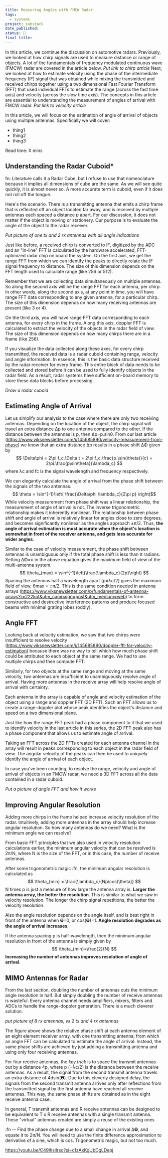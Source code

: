 ```yaml
---
title: Measuring Angles with FMCW Radar
tags:
  - systems
project: substack
date_published: 
status: 🚧
final title:
---
```

In this article, we continue the discussion on automotive radars. Previously, we looked at how chirp signals are used to measure distance or range of objects. A lot of the fundamentals of frequency modulated continuous wave (FMCW) radar are covered in the article below.
*Put link to chirp article*
Next, we looked at how to estimate velocity using the phase of the intermediate frequency (IF) signal that was obtained while mixing the transmitted and received chirps together using a two dimensional Fast Fourier Transform (FFT) that used individual FFTs to estimate the range (across the fast time axis) and velocity (across the slow time axis). The concepts in this article are essential to understanding the measurement of angles of arrival with FMCW radar. 
*Put link to velocity article*

In this article, we will focus on the estimation of angle of arrival of objects using multiple antennas. Specifically we will cover:
- thing1
- thing2
- thing3

Read time: X mins

## Understanding the Radar Cuboid*

fn: Literature calls it a Radar Cube, but I refuse to use that nomenclature because it implies all dimensions of cube are the same. As we will see quite quickly, it is almost never so. A more accurate term is cuboid, even if it does not roll off the tongue.

Here's the scenario. There is a transmitting antenna that emits a chirp frame that is reflected off an object located far away, and is received by multiple antennas each spaced a distance *p* apart. For our discussion, it does not matter if the object is moving or stationery. Our purpose is to evaluate the angle of the object to the radar receiver.

*Put picture of one tx and 2 rx antennas with all angle indications*

Just like before, a received chirp is converted to IF, digitized by the ADC and an "in-line" FFT is calculated by the hardware accelerated, FFT-optimized radar chip on board the system. On the first axis, we get the range FFT from which we can identify the peaks to directly relate the IF signal frequency to distance. The size of this dimension depends on the FFT length used to calculate range (like 256 or 512).

Remember that we are collecting data simultaneously on multiple antennas. So along the second axis will be the range FFT for each antenna, per chirp. In other words, along the second axis, at any point in time, you will have range FFT data corresponding to any given antenna, for a particular chirp. The size of this dimension depends on how many receiving antennas are present (like 3 or 4).

On the third axis, you will have range FFT data corresponding to each antenna, for every chirp in the frame. Along this axis, doppler FFT is calculated to extract the velocity of the objects in the radar field of view. The size of this dimension depends on how many chirps there are in a frame (like 256).

If you visualize the data collected along these axes, for every chirp transmitted, the received data is a radar cuboid containing range, velocity and angle information. In essence, this is the basic data structure received by the radar receiver for every frame. This entire block of data needs to be collected and stored before it can be used to fully identify objects in the radar field. As a result, radar systems have sufficient on-board memory to store these data blocks before processing.

*Draw a radar cuboid*
## Estimating Angle of Arrival

Let us simplify our analysis to the case where there are only two receiving antennas. Depending on the location of the object, the chirp signal will travel an extra distance Δp to one antenna compared to the other. If the distance between the antennas is p, then Δp=p.sinθ. From our last article (https://www.viksnewsletter.com/i/145685890/velocity-measurement-from-phase) we know that an extra distance Δp results in a phase shift ΔΦ given by
$$ \Delta\phi = 2\pi f_c.\Delta t = 2\pi f_c.\frac{p.\sin(\theta)}{c} = 2\pi.\frac{p\sin\theta}{\lambda_c} $$
where λc and fc is the signal wavelength and frequency respectively.

We can elegantly calculate the angle of arrival from the phase shift between the signals of the two antennas.
$$ \theta = \sin^{-1}\left( \frac{\Delta\phi \lambda_c}{2\pi p} \right)$$
While velocity measurement from phase shift was a linear relationship, the measurement of angle of arrival is not. The inverse trigonometric relationship makes it inherently nonlinear. The relationship between phase shift and angle of arrival is relatively linear for angles close to zero degrees, and becomes significantly nonlinear as the angles approach ±π/2. Thus, **the angle of arrival estimation is most accurate when the object's location is somewhat in front of the receiver antenna, and gets less accurate for wider angles**.

Similar to the case of velocity measurement, the phase shift between antennas is unambiguous only if the total phase shift is less than π radians. Setting ΔΦ=π in the above equation gives the maximum field of view of the multi-antenna system.
$$ \theta_{max} = \sin^{-1}\left(\frac{\lambda_c}{2p}\right) $$
Spacing the antennas half a wavelength apart (p=λc/2) gives the maximum field of view, θmax = ±π/2. This is the same condition needed in antenna arrays (https://www.viksnewsletter.com/p/fundamentals-of-antenna-arrays?r=222kot&utm_campaign=post&utm_medium=web) to form constructive and destructive interference patterns and produce focused beams with minimal grating lobes (oddly).
## Angle FFT

Looking back at velocity estimation, we saw that two chirps were insufficient to resolve velocity (https://www.viksnewsletter.com/i/145685890/doppler-fft-for-velocity-estimation) because there was no way to tell which how much phase shift could be attributed to each object at the same range. We had to use multiple chirps and then compute FFT.

Similarly, for two objects at the same range and moving at the same velocity, two antennas are insufficient to unambiguously resolve angle of arrival. Having more antennas in the receive array will help resolve angle of arrival with certainty.

Each antenna in the array is capable of angle and velocity estimation of the object using a range and doppler FFT (2D FFT). Such an FFT allows us to create a range-doppler plot whose peak identifies the object's distance and speed on a two dimensional plane. 

Just like how the range FFT peak had a phase component to it that we used to identify velocity in the last article in this series, the 2D FFT peak also has a phase component  that allows us to estimate angle of arrival.

Taking an FFT across the 2D FFTs created for each antenna channel in the array will result in peaks corresponding to each object in the radar field of view. The angular velocity of the peaks can then be used to uniquely identify the angle of arrival of each object.

In case you've been counting, to resolve the range, velocity and angle of arrival of objects in an FMCW radar, we need a 3D FFT across all the data contained in a radar cuboid.

*Put a picture of angle FFT and how it works*

## Improving Angular Resolution

Adding more chirps in the frame helped increase velocity resolution of the radar. Intuitively, adding more antennas in the array should help increase angular resolution. So how many antennas do we need? What is the minimum angle we can resolve?

From basic FFT principles that we also used in velocity resolution calculations earlier, the minimum angular velocity that can be resolved is 2π/N, where N is the size of the FFT, or in this case, the number of receive antennas. 

After some trigonometric magic :fn, the minimum angular resolution is calculated as
$$ \theta_{min} = \frac{\lambda_c}{Np\cos(\theta)} $$
N times p is just a measure of how large the antenna array is. **Larger the antenna array, the better the resolution**. This is similar to what we saw in velocity resolution. The longer the chirp signal repetitions, the better the velocity resolution.

Also the angle resolution depends on the angle itself, and is best right in front of the antenna when 𝚹=0, or cos(𝚹)=1. **Angle resolution degrades as the angle of arrival increases**.

If the antenna spacing p is half-wavelength, then the minimum angular resolution in front of the antenna is simply given by
$$ \theta_{min}=\frac{2}{N} $$
**Increasing the number of antennas improves resolution of angle of arrival**.

## MIMO Antennas for Radar

From the last section, doubling the number of antennas cuts the minimum angle resolution in half. But simply doubling the number of receive antennas is wasteful. Every antenna channel needs amplifiers, mixers, filters and ADCs to handle the range-doppler generation. There is a much cleverer solution.

*put picture of 8 rx antennas, vs 2 tx and 4 rx antennas*

The figure above shows the relative phase shift at each antenna element of an eight element receiver array, with one transmitting antenna, from which an angle FFT can be calculated to estimate the angle of arrival. Instead, the same phase shifts are achieved by just adding a transmitting antenna and using only four receiving antennas.

For four receive antennas, the *key trick* is to space the transmit antennas out by a distance 4p, where p (=λc/2) is the distance between the receive antennas. As a result, the signal from the second transmit antenna travels an extra distance of 4dsin(𝚹). Due to this cleverly designed delay, the signals from the second transmit antenna arrives only after reflections from the transmitted signal by the first antenna have reached all receive antennas. This way, the same phase shifts are obtained as in the eight receive antenna case.

In general, T transmit antennas and R receive antennas can be designed to be equivalent to T x R receive antennas with a single transmit antenna. These "virtual" antennas created are simply a reuse of the existing ones


:fn -- Find the phase change due to a small change in arrival Δ𝚹, and equate it to 2π/N. You will need to use the finite difference approximation to derivative of a sine, which is cos. Trigonometric magic, but not too much.







https://youtu.be/C49lhsiIrso?si=c1zAxKgUbDgLDepj


